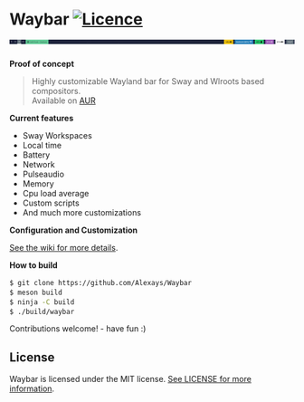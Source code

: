 # Waybar [![Licence](https://img.shields.io/badge/License-MIT-yellow.svg)](LICENSE)<br>![Waybar](https://raw.githubusercontent.com/alexays/waybar/master/preview-2.png)
**Proof of concept**

> Highly customizable Wayland bar for Sway and Wlroots based compositors.<br>
> Available on [AUR](https://aur.archlinux.org/packages/waybar-git/)

**Current features**
- Sway Workspaces
- Local time
- Battery
- Network
- Pulseaudio
- Memory
- Cpu load average
- Custom scripts
- And much more customizations

**Configuration and Customization**

[See the wiki for more details](https://github.com/Alexays/Waybar/wiki).

**How to build**

```bash
$ git clone https://github.com/Alexays/Waybar
$ meson build
$ ninja -C build
$ ./build/waybar
```

Contributions welcome! - have fun :)

## License

Waybar is licensed under the MIT license. [See LICENSE for more information](https://github.com/Alexays/Waybar/blob/master/LICENSE).
